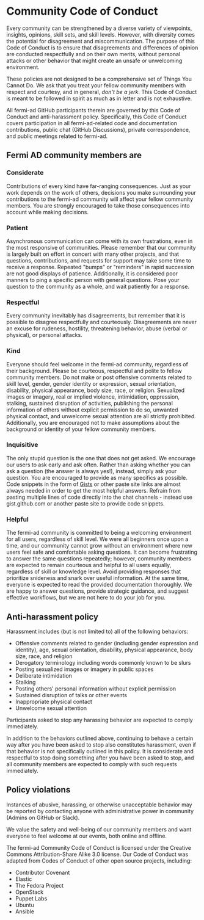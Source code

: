 <!-- Lovingly borrowed from the Ansible project -->
# Community Code of Conduct

Every community can be strengthened by a diverse variety of viewpoints, insights,
opinions, skill sets, and skill levels. However, with diversity comes the potential for
disagreement and miscommunication. The purpose of this Code of Conduct is to ensure that
disagreements and differences of opinion are conducted respectfully and on their own
merits, without personal attacks or other behavior that might create an unsafe or
unwelcoming environment.

These policies are not designed to be a comprehensive set of Things You Cannot Do. We ask
that you treat your fellow community members with respect and courtesy, and in general,
_don't be a jerk_. This Code of Conduct is meant to be followed in spirit as much as in
letter and is not exhaustive.

All fermi-ad GitHub participants therein are governed by this Code of Conduct and
anti-harassment policy. Specifically, this Code of Conduct covers
participation in all fermi-ad-related code and documentation
contributions, public chat (GitHub Discussions), private correspondence, and public meetings related to fermi-ad.

## Fermi AD community members are

### Considerate

Contributions of every kind have far-ranging consequences. Just as your work depends on
the work of others, decisions you make surrounding your contributions to the fermi-ad
community will affect your fellow community members. You are strongly encouraged to take
those consequences into account while making decisions.

### Patient

Asynchronous communication can come with its own frustrations, even in the most responsive
of communities. Please remember that our community is largely built on effort in concert with many other projects,
and that questions, contributions, and requests for support may take some time to receive
a response. Repeated "bumps" or "reminders" in rapid succession are not good displays of
patience. Additionally, it is considered poor manners to ping a specific person with
general questions. Pose your question to the community as a whole, and wait patiently for
a response.

### Respectful

Every community inevitably has disagreements, but remember that it is
possible to disagree respectfully and courteously. Disagreements are never an excuse for
rudeness, hostility, threatening behavior, abuse (verbal or physical), or personal attacks.

### Kind

Everyone should feel welcome in the fermi-ad community, regardless of their background.
Please be courteous, respectful and polite to fellow community members. Do not make or
post offensive comments related to skill level, gender, gender identity or expression,
sexual orientation, disability, physical appearance, body size, race, or religion.
Sexualized images or imagery, real or implied violence, intimidation, oppression,
stalking, sustained disruption of activities, publishing the personal information of
others without explicit permission to do so, unwanted physical contact, and unwelcome
sexual attention are all strictly prohibited. Additionally, you are encouraged not to
make assumptions about the background or identity of your fellow community members.

### Inquisitive

The only stupid question is the one that does not get asked. We
encourage our users to ask early and ask often. Rather than asking whether you can ask a
question (the answer is always yes!), instead, simply ask your question. You are
encouraged to provide as many specifics as possible. Code snippets in the form of [Gists](https://docs.github.com/en/get-started/writing-on-github/editing-and-sharing-content-with-gists/creating-gists) or
other paste site links are almost always needed in order to get the most helpful answers.
Refrain from pasting multiple lines of code directly into the chat channels - instead use
gist.github.com or another paste site to provide code snippets.

### Helpful

The fermi-ad community is committed to being a welcoming environment for all users,
regardless of skill level. We were all beginners once upon a time, and our community
cannot grow without an environment where new users feel safe and comfortable asking questions.
It can become frustrating to answer the same questions repeatedly; however, community
members are expected to remain courteous and helpful to all users equally, regardless of
skill or knowledge level. Avoid providing responses that prioritize snideness and snark over
useful information. At the same time, everyone is expected to read the provided
documentation thoroughly. We are happy to answer questions, provide strategic guidance,
and suggest effective workflows, but we are not here to do your job for you.

## Anti-harassment policy

Harassment includes (but is not limited to) all of the following behaviors:

- Offensive comments related to gender (including gender expression and identity), age, sexual orientation, disability, physical appearance, body size, race, and religion
- Derogatory terminology including words commonly known to be slurs
- Posting sexualized images or imagery in public spaces
- Deliberate intimidation
- Stalking
- Posting others' personal information without explicit permission
- Sustained disruption of talks or other events
- Inappropriate physical contact
- Unwelcome sexual attention

Participants asked to stop any harassing behavior are expected to comply immediately.

In addition to the behaviors outlined above, continuing to behave a certain way after you
have been asked to stop also constitutes harassment, even if that behavior is not
specifically outlined in this policy. It is considerate and respectful to stop doing
something after you have been asked to stop, and all community members are expected to
comply with such requests immediately.

## Policy violations

Instances of abusive, harassing, or otherwise unacceptable behavior may be reported by
contacting anyone with administrative power in community (Admins on GitHub or Slack).

We value the safety and well-being
of our community members and want everyone to feel welcome at our events, both online and
offline.

The fermi-ad Community Code of Conduct is licensed under the Creative Commons
Attribution-Share Alike 3.0 license. Our Code of Conduct was adapted from Codes of Conduct
of other open source projects, including:

* Contributor Covenant
* Elastic
* The Fedora Project
* OpenStack
* Puppet Labs
* Ubuntu
* Ansible
